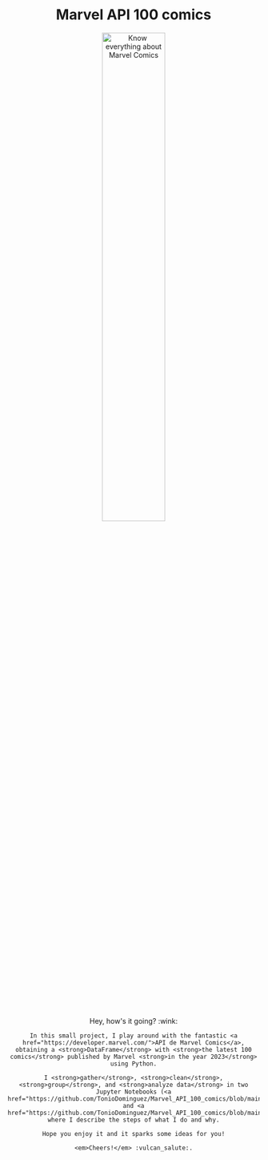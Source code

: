 <div align="center">
  <h1>Marvel API 100 comics</h1>

  <p align="center">
    <img src="https://i.pinimg.com/originals/e5/53/46/e55346d539daeda80680794de7f29a93.gif" width="50%" alt="Know everything about Marvel Comics">
    <br>
  </p>

<div align="center">
  <p>
    Hey, how's it going? :wink:

    In this small project, I play around with the fantastic <a href="https://developer.marvel.com/">API de Marvel Comics</a>, obtaining a <strong>DataFrame</strong> with <strong>the latest 100 comics</strong> published by Marvel <strong>in the year 2023</strong> using Python.

    I <strong>gather</strong>, <strong>clean</strong>, <strong>group</strong>, and <strong>analyze data</strong> in two Jupyter Notebooks (<a href="https://github.com/TonioDominguez/Marvel_API_100_comics/blob/main/data/marvel_datamining.ipynb">datamining</a> and <a href="https://github.com/TonioDominguez/Marvel_API_100_comics/blob/main/data/marvel_datawrangling_and_interpretation.ipynb">datawrangling</a>) where I describe the steps of what I do and why.

    Hope you enjoy it and it sparks some ideas for you!

    <em>Cheers!</em> :vulcan_salute:.
  </p>
</div>
</div>



